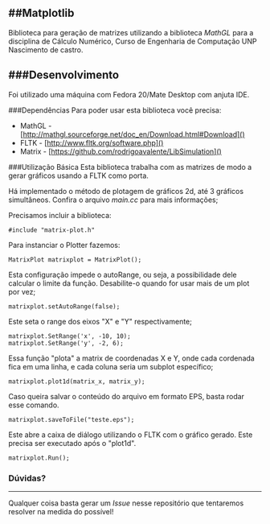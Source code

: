 ##Matplotlib
------------
Biblioteca para geração de matrizes utilizando a biblioteca *MathGL* para a disciplina de Cálculo Numérico, Curso de Engenharia de Computação UNP Nascimento de castro.

###Desenvolvimento
------------------
Foi utilizado uma máquina com Fedora 20/Mate Desktop com anjuta IDE.

###Dependências
Para poder usar esta biblioteca você precisa:

* MathGL - [http://mathgl.sourceforge.net/doc_en/Download.html#Download]()
* FLTK - [http://www.fltk.org/software.php]()
* Matrix - [https://github.com/rodrigoavalente/LibSimulation]()

###Utilização Básica
Esta biblioteca trabalha com as matrizes de modo a gerar gráficos usando a FLTK como porta.

Há implementado o método de plotagem de gráficos 2d, até 3 gráficos simultâneos. Confira o arquivo *main.cc* para mais informações;

Precisamos incluir a biblioteca:

    #include "matrix-plot.h"

Para instanciar o Plotter fazemos:
 
    MatrixPlot matrixplot = MatrixPlot();

Esta configuração impede o autoRange, ou seja, a possibilidade dele calcular o limite da função. Desabilite-o quando for usar mais de um plot por vez;

	matrixplot.setAutoRange(false);

Este seta o range dos eixos "X" e "Y" respectivamente;

	matrixplot.SetRange('x', -10, 10);
	matrixplot.SetRange('y', -2, 6);

Essa função "plota" a matrix de coordenadas X e Y, onde cada cordenada fica em uma linha, e cada coluna seria um subplot específico;

	matrixplot.plot1d(matrix_x, matrix_y);

Caso queira salvar o conteúdo do arquivo em formato EPS, basta rodar esse comando.

	matrixplot.saveToFile("teste.eps");

Este abre a caixa de diálogo utilizando o FLTK com o gráfico gerado. Este precisa ser executado após o "plot1d".

	matrixplot.Run();
	
### Dúvidas?
------------
Qualquer coisa basta gerar um *Issue* nesse repositório que tentaremos resolver na medida do possível!
